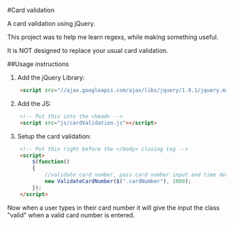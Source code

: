 #Card validation

A card validation using jQuery.

This project was to help me learn regexs, while making something useful.

It is NOT designed to replace your usual card validation.

##Usage instructions

1. Add the jQuery Library:
```html
    <script src="//ajax.googleapis.com/ajax/libs/jquery/1.9.1/jquery.min.js"></script>
```

2. Add the JS:
```html
    <!-- Put this into the <head> -->
    <script src="js/cardValidation.js"></script>
```

3. Setup the card validation:
```html
    <!-- Put this right before the </body> closing tag -->
    <script>
        $(function() 
        {
            //validate card number, pass card number input and time delay before checking
            new ValidateCardNumber($(".cardNumber"), 1000);
        });
    </script>
```

Now when a user types in their card number it will give the input the class "valid" when a valid card number is entered.